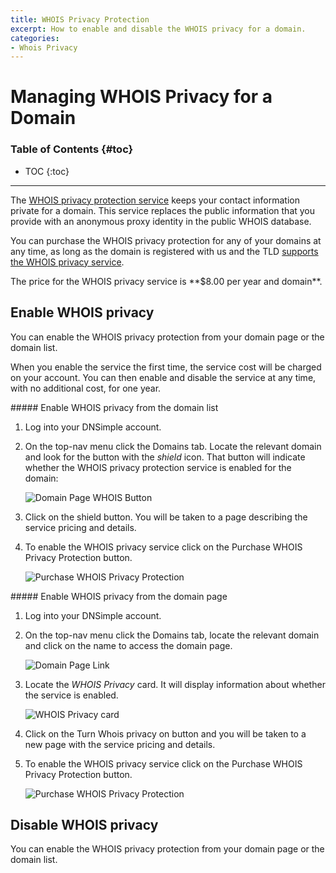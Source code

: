 ```yaml
---
title: WHOIS Privacy Protection
excerpt: How to enable and disable the WHOIS privacy for a domain.
categories:
- Whois Privacy
---
```


# Managing WHOIS Privacy for a Domain

### Table of Contents {#toc}

* TOC
{:toc}

---

The [WHOIS privacy protection service](/articles/what-is-whois-privacy) keeps your contact information private for a domain. This service replaces the public information that you provide with an anonymous proxy identity in the public WHOIS database.

You can purchase the WHOIS privacy protection for any of your domains at any time, as long as the domain is registered with us and the TLD [supports the WHOIS privacy service](/articles/whois-privacy-support/).

<info>
The price for the WHOIS privacy service is **$8.00 per year and domain**.
</info>


## Enable WHOIS privacy

You can enable the WHOIS privacy protection from your domain page or the domain list.

When you enable the service the first time, the service cost will be charged on your account. You can then enable and disable the service at any time, with no additional cost, for one year.

<div class="section-steps" markdown="1">
##### Enable WHOIS privacy from the domain list

1.  Log into your DNSimple account.
1.  On the top-nav menu click the <label>Domains</label> tab. Locate the relevant domain and look for the button with the *shield* icon. That button will indicate whether the WHOIS privacy protection service is enabled for the domain:

    ![Domain Page WHOIS Button](http://cl.ly/image/0t2C163Q0m2l/enable-whois-domain-list-1.jpg)

1. Click on the shield button. You will be taken to a page describing the service pricing and details.
1. To enable the WHOIS privacy service click on the <label>Purchase WHOIS Privacy Protection</label> button.

    ![Purchase WHOIS Privacy Protection](http://cl.ly/image/2Z2B193y2F03/enable-whois-domain-list-2.jpg)

</div>

<div class="section-steps" markdown="1">
##### Enable WHOIS privacy from the domain page

1.  Log into your DNSimple account.
1.  On the top-nav menu click the <label>Domains</label> tab, locate the relevant domain and click on the name to access the domain page.

    ![Domain Page Link](http://cl.ly/image/3S1U0F2J3d0h/enable-whois-domain-page.jpg)

1. Locate the *WHOIS Privacy* card. It will display information about whether the service is enabled.

    ![WHOIS Privacy card](http://cl.ly/image/2R2w3B3g1n1T/enable-whois-domain-page-2.jpg)

1. Click on the <label>Turn Whois privacy on</label> button and you will be taken to a new page with the service pricing and details.
1. To enable the WHOIS privacy service click on the <label>Purchase WHOIS Privacy Protection</label> button.

    ![Purchase WHOIS Privacy Protection](http://cl.ly/image/2Z2B193y2F03/enable-whois-domain-list-2.jpg)

</div>


## Disable WHOIS privacy

You can enable the WHOIS privacy protection from your domain page or the domain list.
